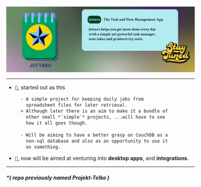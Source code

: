 ![github-banner](https://github.com/Stroustrups-Sentinel/jottaro/blob/main/design/github-banner.png?raw=true)

------

- ` 🌱 `, started out as this

        - A simple project for keeping daily jobs from
          spreadsheet files for later retrieval.
        > Although later there is an aim to make it a bundle of
          other small *`simple`* projects, ...will have to see 
          how it all goes though.

        - Will be aiming to have a better grasp on CouchDB as a 
          non-sql database and also as an opportunity to use it 
          on something.

- ` 🌳 `, now will be aimed at venturing into **desktop apps**, and **integrations**.

---
##### *( repo previously named Projekt-Telko )
